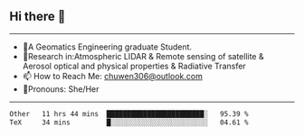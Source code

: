## Hi there 👋
---
- 🌱A Geomatics Engineering graduate Student.
- 🔭Research in:Atmospheric LIDAR & Remote sensing of satellite & Aerosol optical and physical properties & Radiative Transfer
- 📫 How to Reach Me: chuwen306@outlook.com
- 🍒Pronouns: She/Her
---

<!--START_SECTION:waka-->

```txt
Other   11 hrs 44 mins  ████████████████████████░   95.39 %
TeX     34 mins         █░░░░░░░░░░░░░░░░░░░░░░░░   04.61 %
```

<!--END_SECTION:waka-->







